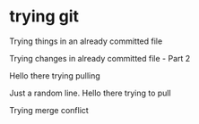 # trying git

Trying things in an already committed file

Trying changes in already committed file - Part 2

Hello there trying pulling

Just a random line.
Hello there trying to pull

Trying merge conflict
